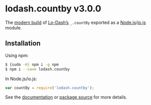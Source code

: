 # lodash.countby v3.0.0

The [modern build](https://github.com/lodash/lodash/wiki/Build-Differences) of [Lo-Dash’s](https://lodash.com/) `_.countBy` exported as a [Node.js](http://nodejs.org/)/[io.js](https://iojs.org/) module.

## Installation

Using npm:

```bash
$ {sudo -H} npm i -g npm
$ npm i --save lodash.countby
```

In Node.js/io.js:

```js
var countBy = require('lodash.countby');
```

See the [documentation](https://lodash.com/docs#countBy) or [package source](https://github.com/lodash/lodash/blob/3.0.0-npm-packages/lodash.countby/index.js) for more details.
